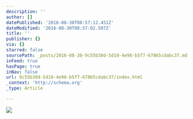 ```yaml
---
description: ''
author: []
datePublished: '2016-08-30T08:57:12.451Z'
dateModified: '2016-08-30T08:57:02.507Z'
title: ''
publisher: {}
via: {}
starred: false
sourcePath: _posts/2016-08-30-9c55b30d-5d10-4e98-b5f7-67865cdabc37.md
inFeed: true
hasPage: true
inNav: false
url: 9c55b30d-5d10-4e98-b5f7-67865cdabc37/index.html
_context: 'http://schema.org'
_type: Article

---
```

![](https://the-grid-user-content.s3-us-west-2.amazonaws.com/d7fada2d-570d-4e89-8800-ca83a3722798.jpg)